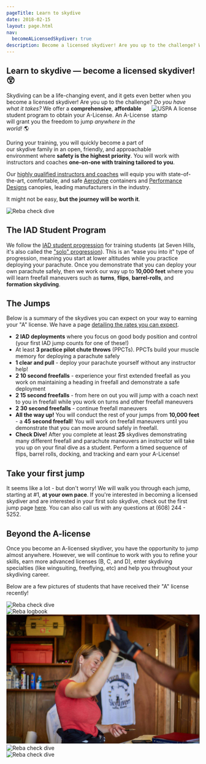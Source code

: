 ```yaml
---
pageTitle: Learn to skydive
date: 2018-02-15
layout: page.html
nav:
  becomeALicensedSkydiver: true
description: Become a licensed skydiver! Are you up to the challenge? We offer a comprehensive, affordable student program to obtain your A license. An A license will grant you the freedom to jump anywhere in the world!
---
```


## Learn to skydive &mdash; become a licensed skydiver! 😲

Skydiving can be a life-changing event, and it gets even better when you become a licensed skydiver! Are you up to the challenge? _Do you have what it takes?_ <img data-src="../img/a-stamp.png" style="float:right" alt="USPA A license stamp" width="125" height="115"> We offer a __comprehensive__, __affordable__ student program to obtain your A-License. An A-License will grant you the freedom to jump _anywhere in the world!_ 🌎

During your training, you will quickly become a part of our skydive family in an open, friendly, and approachable environment where __safety is the highest priority__. You will work with instructors and coaches __one-on-one with training tailored to you__.

Our [highly qualified instructors and coaches](../../who-we-are) will equip you with state-of-the-art, comfortable, and safe [Aerodyne](https://www.flyaerodyne.com/icons/icon-student/) containers and [Performance Designs](http://www.performancedesigns.com/products/navigator/) canopies, leading manufacturers in the industry.

It might not be easy, __but the journey will be worth it__.

<div class="image-line">
  <div><img data-src="../img/dustin-a-license.jpg" alt="Reba check dive"></div>
</div>

## The IAD Student Program

We follow the [IAD student progression](../solo-skydiving-wisconsin) for training students (at Seven Hills, it's also called the ["solo" progression](../solo-skydiving-wisconsin)). This is an "ease you into it" type of progression, meaning you start at lower altitudes while you practice deploying your parachute. Once you demonstrate that you can deploy your own parachute safely, then we work our way up to __10,000 feet__ where you will learn freefall maneuvers such as __turns__, __flips__, __barrel-rolls__, and __formation skydiving__.

## The Jumps

Below is a summary of the skydives you can expect on your way to earning your "A" license. We have a page [detailing the rates you can expect](../solo-rates).

 * __2 IAD deployments__ where you focus on good body position and control (your first IAD jump counts for one of these!)
 * At least __3 practice pilot chute throws__ (PPCTs). PPCTs build your muscle memory for deploying a parachute safely
 * __1 clear and pull__ - deploy your parachute yourself without any instructor help!
 * __2 10 second freefalls__ - experience your first extended freefall as you work on maintaining a heading in freefall and demonstrate a safe deployment
 * __2 15 second freefalls__ - from here on out you will jump with a coach next to you in freefall while you work on turns and other freefall maneuvers
 * __2 30 second freefalls__ - continue freefall maneuvers
 * __All the way up!__ You will conduct the rest of your jumps from __10,000 feet__ - a __45 second freefall__! You will work on freefall maneuvers until you demonstrate that you can move around safely in freefall.
 * __Check Dive!__ After you complete at least __25__ skydives demonstrating many different freefall and parachute maneuvers an instructor will take you up on your final dive as a student. Perform a timed sequence of flips, barrel rolls, docking, and tracking and earn your A-License!

## Take your first jump

It seems like a lot - but don't worry! We will walk you through each jump, starting at #1, __at your own pace__. If you're interested in becoming a licensed skydiver and are interested in your first solo skydive, check out the first jump page [here](../solo-skydiving-wisconsin). You can also call us with any questions at (608) 244 - 5252.

## Beyond the A-license

Once you become an A-licensed skydiver, you have the opportunity to jump almost anywhere. However, we will continue to work with you to refine your skills, earn more advanced licenses (B, C, and D), enter skydiving specialties (like wingsuiting, freeflying, etc) and help you throughout your skydiving career.

Below are a few pictures of students that have received their "A" license recently!

<div class="image-line">
  <div><img data-src="../img/reba-check-dive.jpg" alt="Reba check dive"></div>
</div>

<div class="image-line">
  <div><img data-src="../img/reba-logbook.jpg" alt="Reba logbook"></div>
  <div><img src="../img/reba-stamp.jpg" alt="Reba stamped"></div>
</div>

<div class="image-line">
  <div><img data-src="../img/suman-a-license.jpg" alt="Reba check dive"></div>
</div>

<div class="image-line">
  <div><img data-src="../img/jake-a-license.jpg" alt="Reba check dive"></div>
</div>
